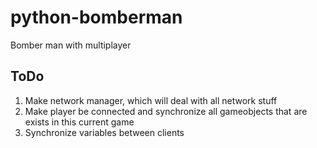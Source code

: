 # python-bomberman
Bomber man with multiplayer


## ToDo
1. Make network manager, which will deal with all network stuff
2. Make player be connected and synchronize all gameobjects that are exists in this current game
3. Synchronize variables between clients
